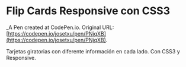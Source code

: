 # Flip Cards Responsive con CSS3
 _A Pen created at CodePen.io. Original URL: [https://codepen.io/josetxu/pen/PNjqXB](https://codepen.io/josetxu/pen/PNjqXB).

 Tarjetas giratorias con diferente información en cada lado. Con CSS3 y Responsive.